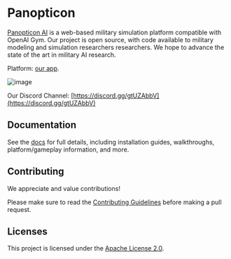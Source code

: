 # Panopticon
[Panopticon AI](https://panopticon-ai.com/) is a web-based military simulation platform compatible with OpenAI Gym. Our project is open source,
with code available to military modeling and simulation researchers researchers. 
We hope to advance the state of the art in military AI research.

Platform: [our app](https://app.panopticon-ai.com/).

![image](https://github.com/user-attachments/assets/839cace4-dcbd-4abf-81b0-0b93afbfd8a8)

Our Discord Channel: [https://discord.gg/gtUZAbbV](https://discord.gg/gtUZAbbV)

## Documentation

See the [docs](https://docs.panopticon-ai.com/) for full details, including installation guides, walkthroughs, platform/gameplay information, and more.

## Contributing

We appreciate and value contributions!

Please make sure to read the [Contributing Guidelines](https://github.com/Panopticon-AI-team/panopticon/blob/main/CONTRIBUTING.md) before making a pull request.

## Licenses

This project is licensed under the [Apache License 2.0](https://github.com/Panopticon-AI-team/panopticon/blob/main/LICENSE).
